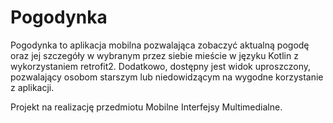 # Pogodynka

Pogodynka to aplikacja mobilna pozwalająca zobaczyć aktualną pogodę oraz jej szczegóły w wybranym przez siebie mieście w języku Kotlin z wykorzystaniem retrofit2. 
Dodatkowo, dostępny jest widok uproszczony, pozwalający osobom starszym lub niedowidzącym na wygodne korzystanie z aplikacji.

Projekt na realizację przedmiotu Mobilne Interfejsy Multimedialne.
